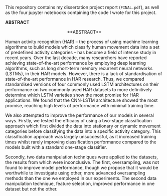 
This repository contains my dissertation project report (`FINAL.pdf`), as well as the four jupyter notebooks containing the code I wrote for this project.


   **ABSTRACT**
   
<p style="text-align: center;">**ABSTRACT**</p>

 Human activity recognition (HAR) – the process of using machine learning 
algorithms to build models which classify human movement data into a set of predefined 
activity categories – has become a field of intense study in recent years. Over the last decade, 
many researchers have reported achieving state-of-the-art performance by employing deep 
learning algorithms, such as long short-term memory recurrent neural networks (LSTMs), in
their HAR models. However, there is a lack of standardisation of state-of-the-art 
performance in HAR research. Thus, we compared standardised versions of four commonly 
used LSTM architectures on their performance on two commonly used HAR datasets to 
more definitively determine which LSTM varieties show the most promise for HAR 
applications. We found that the CNN-LSTM architecture showed the most promise, reaching 
high levels of performance with minimal training time.

We also attempted to improve the performance of our models in several ways. Firstly,
we tested the efficacy of using a two-stage classification approach which first divided the data 
into stationary or dynamic movement categories before classifying the data into a specific 
activity category. This classification approach was largely unsuccessful, as it increased 
training times whilst rarely improving classification performance compared to the models 
built with a standard one-stage classifier. 

Secondly, two data manipulation techniques were applied to the datasets, the results 
from which were inconclusive. The first, oversampling, was not found to improve model 
performance, though we propose that it would be worthwhile to investigate using other, 
more advanced oversampling methods than the one we employed in our experiments. The 
second data manipulation technique, feature selection, improved performance in one dataset 
but not the other.
